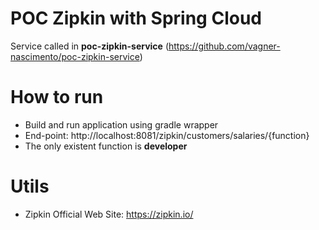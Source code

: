 # POC Zipkin with Spring Cloud
Service called in **poc-zipkin-service** (https://github.com/vagner-nascimento/poc-zipkin-service)

# How to run
- Build and run application using gradle wrapper
- End-point: http://localhost:8081/zipkin/customers/salaries/{function}
- The only existent function is **developer** 

# Utils
- Zipkin Official Web Site: https://zipkin.io/
